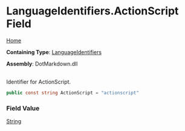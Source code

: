 # LanguageIdentifiers\.ActionScript Field

[Home](../../../README.md)

**Containing Type**: [LanguageIdentifiers](../README.md)

**Assembly**: DotMarkdown\.dll

\
Identifier for ActionScript\.

```csharp
public const string ActionScript = "actionscript"
```

### Field Value

[String](https://docs.microsoft.com/en-us/dotnet/api/system.string)

